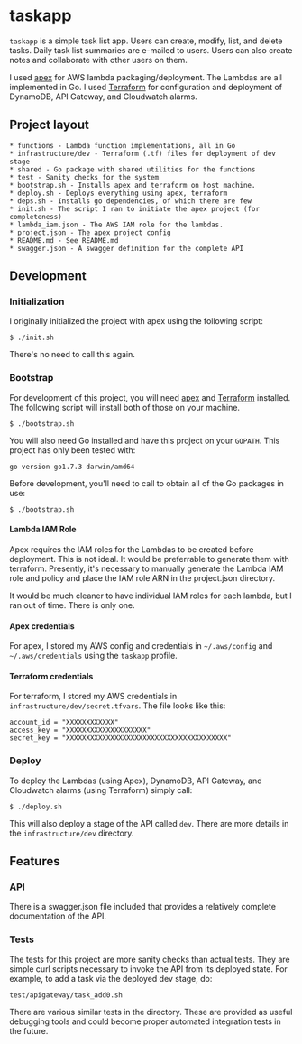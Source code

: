 # taskapp

`taskapp` is a simple task list app. Users can create, modify, list, and delete tasks. Daily task list summaries are e-mailed to users. Users can also create notes and collaborate with other users on them.

I used [apex](http://apex.run) for AWS lambda packaging/deployment. The Lambdas are all implemented in Go. I used [Terraform](https://www.terraform.io/) for configuration and deployment of DynamoDB, API Gateway, and Cloudwatch alarms.

## Project layout

```
* functions - Lambda function implementations, all in Go
* infrastructure/dev - Terraform (.tf) files for deployment of dev stage
* shared - Go package with shared utilities for the functions
* test - Sanity checks for the system
* bootstrap.sh - Installs apex and terraform on host machine.
* deploy.sh - Deploys everything using apex, terraform
* deps.sh - Installs go dependencies, of which there are few
* init.sh - The script I ran to initiate the apex project (for completeness)
* lambda_iam.json - The AWS IAM role for the lambdas.
* project.json - The apex project config
* README.md - See README.md
* swagger.json - A swagger definition for the complete API
```

## Development

### Initialization

I originally initialized the project with apex using the following script:

```
$ ./init.sh
```

There's no need to call this again.

### Bootstrap

For development of this project, you will need [apex](http://apex.run) and [Terraform](https://www.terraform.io/) installed. The following script will install both of those on your machine.

```
$ ./bootstrap.sh
```

You will also need Go installed and have this project on your `GOPATH`. This project has only been tested with:

```
go version go1.7.3 darwin/amd64
```

Before development, you'll need to call to obtain all of the Go packages in use:

```
$ ./bootstrap.sh
```

#### Lambda IAM Role

Apex requires the IAM roles for the Lambdas to be created before deployment. This is not ideal. It would be preferrable to generate them with terraform. Presently, it's necessary to manually generate the Lambda IAM role and policy and place the IAM role ARN in the project.json directory.

It would be much cleaner to have individual IAM roles for each lambda, but I ran out of time. There is only one.

#### Apex credentials

For apex, I stored my AWS config and credentials in `~/.aws/config` and `~/.aws/credentials` using the `taskapp` profile.

#### Terraform credentials

For terraform, I stored my AWS credentials in `infrastructure/dev/secret.tfvars`. The file looks like this:

```
account_id = "XXXXXXXXXXXX"
access_key = "XXXXXXXXXXXXXXXXXXXX"
secret_key = "XXXXXXXXXXXXXXXXXXXXXXXXXXXXXXXXXXXXXXXX"
```

### Deploy

To deploy the Lambdas (using Apex), DynamoDB, API Gateway, and Cloudwatch alarms (using Terraform) simply call:

```
$ ./deploy.sh
```

This will also deploy a stage of the API called `dev`. There are more details in the `infrastructure/dev` directory. 

## Features

### API

There is a swagger.json file included that provides a relatively complete documentation of the API.

### Tests

The tests for this project are more sanity checks than actual tests. They are simple curl scripts necessary to invoke the API from its deployed state. For example, to add a task via the deployed dev stage, do:

```
test/apigateway/task_add0.sh
```

There are various similar tests in the directory. These are provided as useful debugging tools and could become proper automated integration tests in the future.
